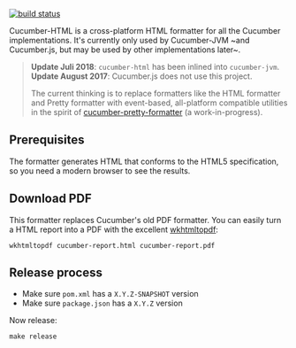 [![build status](https://secure.travis-ci.org/cucumber/cucumber-html.svg)](http://travis-ci.org/cucumber/cucumber-html)

Cucumber-HTML is a cross-platform HTML formatter for all the Cucumber implementations. It's currently only used by Cucumber-JVM ~and Cucumber.js, but may be used by other implementations later~.


> **Update Juli 2018**: `cucumber-html` has been inlined into `cucumber-jvm`. 
> **Update August 2017**: Cucumber.js does not use this project.
>
> The current thinking is to replace formatters like the HTML formatter and Pretty formatter with event-based, all-platform compatible utilities in the spirit of [cucumber-pretty-formatter](https://github.com/cucumber/cucumber-pretty-formatter) (a work-in-progress).

## Prerequisites

The formatter generates HTML that conforms to the HTML5 specification, so you need a modern browser to see the results.

## Download PDF

This formatter replaces Cucumber's old PDF formatter. You can easily turn a HTML report into a PDF with the excellent [wkhtmltopdf](https://wkhtmltopdf.org/):

    wkhtmltopdf cucumber-report.html cucumber-report.pdf

## Release process

* Make sure `pom.xml` has a `X.Y.Z-SNAPSHOT` version
* Make sure `package.json` has a `X.Y.Z` version

Now release:

    make release
